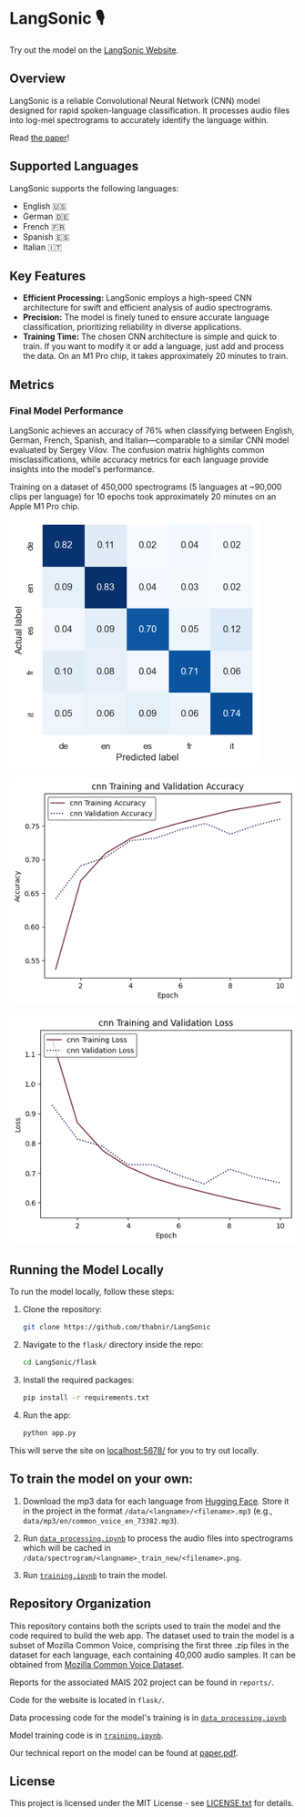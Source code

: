 # LangSonic 🎙️

Try out the model on the [LangSonic Website](https://lit-mesa-88597-fe23f01307fc.herokuapp.com/).

## Overview

LangSonic is a reliable Convolutional Neural Network (CNN) model designed for rapid spoken-language classification. It processes audio files into log-mel spectrograms to accurately identify the language within. 

Read [the paper](paper.pdf)!

## Supported Languages

LangSonic supports the following languages:

- English 🇺🇸
- German 🇩🇪
- French 🇫🇷
- Spanish 🇪🇸
- Italian 🇮🇹

## Key Features

- **Efficient Processing:** LangSonic employs a high-speed CNN architecture for swift and efficient analysis of audio spectrograms.
- **Precision:** The model is finely tuned to ensure accurate language classification, prioritizing reliability in diverse applications.
- **Training Time:** The chosen CNN architecture is simple and quick to train. If you want to modify it or add a language, just add and process the data. On an M1 Pro chip, it takes approximately 20 minutes to train.

## Metrics

### Final Model Performance

LangSonic achieves an accuracy of 76% when classifying between English, German, French, Spanish, and Italian—comparable to a similar CNN model evaluated by Sergey Vilov. The confusion matrix highlights common misclassifications, while accuracy metrics for each language provide insights into the model's performance.

Training on a dataset of 450,000 spectrograms (5 languages at ~90,000 clips per language) for 10 epochs took approximately 20 minutes on an Apple M1 Pro chip.

![Confusion Matrix](reports/screenshots/confusion_nov16.png)

![Validation Accuracy and Loss](reports/screenshots/i_val_acc_nov16.png)

![Validation Accuracy and Loss](reports/screenshots/i_val_loss_nov16.png)


## Running the Model Locally

To run the model locally, follow these steps:

1. Clone the repository:

    ```bash
    git clone https://github.com/thabnir/LangSonic
    ```

2. Navigate to the `flask/` directory inside the repo:

    ```bash
    cd LangSonic/flask
    ```

3. Install the required packages:

    ```bash
    pip install -r requirements.txt
    ```

4. Run the app:

    ```bash
    python app.py
    ```

This will serve the site on [localhost:5678/](http://localhost:5678/) for you to try out locally.

## To train the model on your own:

1. Download the mp3 data for each language from [Hugging Face](https://huggingface.co/datasets/mozilla-foundation/common_voice_13_0). Store it in the project in the format `/data/<langname>/<filename>.mp3` (e.g., `data/mp3/en/common_voice_en_73382.mp3`).

2. Run [`data_processing.ipynb`](data_processing.ipynb) to process the audio files into spectrograms which will be cached in `/data/spectrogram/<langname>_train_new/<filename>.png`.

4. Run [`training.ipynb`](training.ipynb) to train the model.

## Repository Organization

This repository contains both the scripts used to train the model and the code required to build the web app. The dataset used to train the model is a subset of Mozilla Common Voice, comprising the first three .zip files in the dataset for each language, each containing 40,000 audio samples. It can be obtained from [Mozilla Common Voice Dataset](https://huggingface.co/datasets/mozilla-foundation/common_voice_13_0).

Reports for the associated MAIS 202 project can be found in `reports/`.

Code for the website is located in `flask/`.

Data processing code for the model's training is in [`data_processing.ipynb`](data_processing.ipynb)

Model training code is in [`training.ipynb`](training.ipynb).

Our technical report on the model can be found at [paper.pdf](paper.pdf).

## License

This project is licensed under the MIT License - see [LICENSE.txt](LICENSE.txt) for details.

